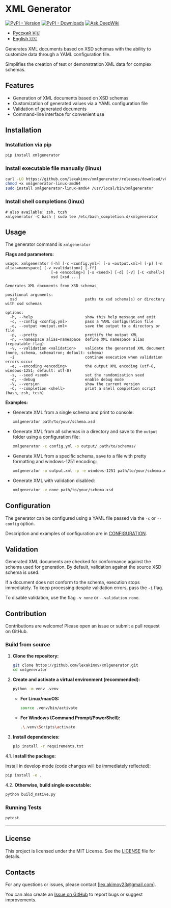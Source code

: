 # XML Generator

[![PyPI - Version](https://img.shields.io/pypi/v/xmlgenerator)](https://pypi.org/project/xmlgenerator)
[![PyPI - Downloads](https://img.shields.io/pypi/dm/xmlgenerator)](https://pypistats.org/packages/xmlgenerator)
[![Ask DeepWiki](https://deepwiki.com/badge.svg)](https://deepwiki.com/lexakimov/xmlgenerator)

- [Русский 🇷🇺](README_RU.md)
- [English 🇺🇸](README.md)

Generates XML documents based on XSD schemas with the ability to customize data through a YAML configuration file.

Simplifies the creation of test or demonstration XML data for complex schemas.

## Features

- Generation of XML documents based on XSD schemas
- Customization of generated values via a YAML configuration file
- Validation of generated documents
- Command-line interface for convenient use

## Installation

### Installation via pip

```bash
pip install xmlgenerator
```

### Install executable file manually (linux)

```bash
curl -LO https://github.com/lexakimov/xmlgenerator/releases/download/v0.5.3/xmlgenerator-linux-amd64
chmod +x xmlgenerator-linux-amd64
sudo install xmlgenerator-linux-amd64 /usr/local/bin/xmlgenerator
```

### Install shell completions (linux)

```shell
# also available: zsh, tcsh
xmlgenerator -C bash | sudo tee /etc/bash_completion.d/xmlgenerator
```

## Usage

The generator command is `xmlgenerator`

**Flags and parameters:**

```
usage: xmlgenerator [-h] [-c <config.yml>] [-o <output.xml>] [-p] [-n alias=namespace] [-v <validation>] [-ff]
                    [-e <encoding>] [-s <seed>] [-d] [-V] [-C <shell>]
                    xsd [xsd ...]

Generates XML documents from XSD schemas

positional arguments:
  xsd                              paths to xsd schema(s) or directory with xsd schemas

options:
  -h, --help                       show this help message and exit
  -c, --config <config.yml>        pass a YAML configuration file
  -o, --output <output.xml>        save the output to a directory or file
  -p, --pretty                     prettify the output XML
  -n, --namespace alias=namespace  define XML namespace alias (repeatable flag)
  -v, --validation <validation>    validate the generated XML document (none, schema, schematron; default: schema)
  -i                               continue execution when validation errors occur
  -e, --encoding <encoding>        the output XML encoding (utf-8, windows-1251; default: utf-8)
  -s, --seed <seed>                set the randomization seed
  -d, --debug                      enable debug mode
  -V, --version                    show the current version
  -C, --completion <shell>         print a shell completion script (bash, zsh, tcsh)
```

**Examples:**

- Generate XML from a single schema and print to console:
   ```bash
   xmlgenerator path/to/your/schema.xsd
   ```

- Generate XML from all schemas in a directory and save to the `output` folder using a configuration file:
   ```bash
   xmlgenerator -c config.yml -o output/ path/to/schemas/
   ```

- Generate XML from a specific schema, save to a file with pretty formatting and windows-1251 encoding:
   ```bash
   xmlgenerator -o output.xml -p -e windows-1251 path/to/your/schema.xsd
   ```

- Generate XML with validation disabled:
   ```bash
   xmlgenerator -v none path/to/your/schema.xsd
   ```

## Configuration

The generator can be configured using a YAML file passed via the `-c` or `--config` option.

Description and examples of configuration are in [CONFIGURATION](./CONFIGURATION.md).

## Validation

Generated XML documents are checked for conformance against the schema used for generation.
By default, validation against the source XSD schema is used.

If a document does not conform to the schema, execution stops immediately.
To keep processing despite validation errors, pass the `-i` flag.

To disable validation, use the flag `-v none` or `--validation none`.

## Contribution

Contributions are welcome! Please open an issue or submit a pull request on GitHub.

### Build from source

1. **Clone the repository:**
   ```bash
   git clone https://github.com/lexakimov/xmlgenerator.git
   cd xmlgenerator
   ```

2. **Create and activate a virtual environment (recommended):**
   ```bash
   python -m venv .venv
   ```
    * **For Linux/macOS:**
      ```bash
      source .venv/bin/activate
      ```
    * **For Windows (Command Prompt/PowerShell):**
      ```bash
      .\.venv\Scripts\activate
      ```

3. **Install dependencies:**
   ```bash
   pip install -r requirements.txt
   ```

4.1. **Install the package:**

   Install in develop mode (code changes will be immediately reflected):
   ```bash
   pip install -e .
   ```

4.2. **Otherwise, build single executable:**

   ```bash
   python build_native.py
   ```

### Running Tests

```bash
pytest
```

---

## License

This project is licensed under the MIT License. See the [LICENSE](LICENSE) file for details.

## Contacts

For any questions or issues, please contact [lex.akimov23@gmail.com].

You can also create an [Issue on GitHub](https://github.com/lexakimov/xmlgenerator/issues) to report bugs or suggest
improvements.
